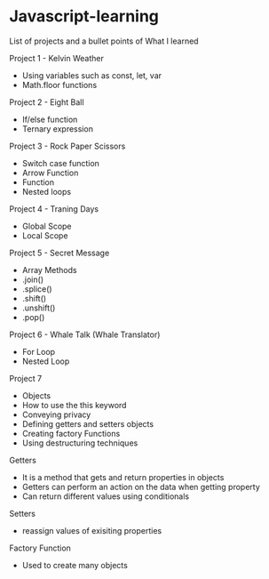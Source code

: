 # Javascript-learning

List of projects and a bullet points of What I learned 

Project 1 - Kelvin Weather
- Using variables such as const, let, var
- Math.floor functions

Project 2 - Eight Ball
- If/else function
- Ternary expression

Project 3 - Rock Paper Scissors
- Switch case function
- Arrow Function
- Function
- Nested loops

Project 4 - Traning Days
- Global Scope
- Local Scope

Project 5 - Secret Message
- Array Methods
- .join()
- .splice()
- .shift()
- .unshift()
- .pop()

Project 6 - Whale Talk (Whale Translator)
- For Loop
- Nested Loop

Project 7 
- Objects
- How to use the this keyword
- Conveying privacy
- Defining getters and setters objects
- Creating factory Functions
- Using destructuring techniques

Getters
- It is a method that gets and return properties in objects
- Getters can perform an action on the data when getting property
- Can return different values using conditionals

Setters 
- reassign values of exisiting properties

Factory Function
- Used to create many objects
